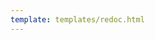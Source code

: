 ```yaml
---
template: templates/redoc.html
---
```


<redoc spec-url="../../../apis/organization-apis/restapis/identity-governance.yaml"></redoc>
